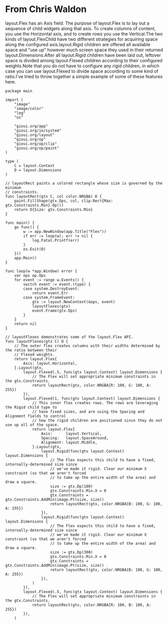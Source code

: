 # From Chris Waldon

layout.Flex has an Axis field. The purpose of layout.Flex is to lay out a sequence of child widgets along that axis. To create columns of content, you use the Horizontal axis, and to create rows you use the Vertical.The two kinds of layout.FlexChild have two different strategies for acquiring space along the configured axis.layout.Rigid children are offered all available space and "use up" however much screen space they used in their returned layout.Dimensions.After all layout.Rigid children have been laid out, leftover space is divided among layout.Flexed children according to their configured weights.Note that you do not have to configure any rigid children, in which case you can use layout.Flexed to divide space according to some kind of ratio.I've tried to throw together a simple example of some of these features here.

```
package main

import (
	"image"
	"image/color"
	"log"
	"os"

	"gioui.org/app"
	"gioui.org/io/system"
	"gioui.org/layout"
	"gioui.org/op"
	"gioui.org/op/clip"
	"gioui.org/op/paint"
)

type (
	C = layout.Context
	D = layout.Dimensions
)

// layoutRect paints a colored rectangle whose size is governed by the minimum
// constraints.
func layoutRect(gtx C, col color.NRGBA) D {
	paint.FillShape(gtx.Ops, col, clip.Rect{Max: gtx.Constraints.Min}.Op())
	return D{Size: gtx.Constraints.Min}
}

func main() {
	go func() {
		w := app.NewWindow(app.Title("Flex"))
		if err := loop(w); err != nil {
			log.Fatal.Printf(err)
		}
		os.Exit(0)
	}()
	app.Main()
}

func loop(w *app.Window) error {
	var ops op.Ops
	for event := range w.Events() {
		switch event := event.(type) {
		case system.DestroyEvent:
			return event.Err
		case system.FrameEvent:
			gtx := layout.NewContext(&ops, event)
			layoutFlexes(gtx)
			event.Frame(gtx.Ops)
		}
	}
	return nil
}

// layoutFlexes demonstrates some of the layout.Flex API.
func layoutFlexes(gtx C) D {
	// The outer flex creates columns with their widths determined by the ratio between their
	// Flexed weights.
	return layout.Flex{
		Axis: layout.Horizontal,
	}.Layout(gtx,
		layout.Flexed(.5, func(gtx layout.Context) layout.Dimensions {
			// The Flex will set appropriate minimum constraints in the gtx.Constraints.
			return layoutRect(gtx, color.NRGBA{R: 100, G: 100, A: 255})
		}),
		layout.Flexed(1, func(gtx layout.Context) layout.Dimensions {
			// This inner flex creates rows. The rows are leveraging the Rigid child type to
			// have fixed sizes, and are using the Spacing and Alignment fields to control
			// how the rigid children are positioned since they do not use up all of the space.
			return layout.Flex{
				Axis:      layout.Vertical,
				Spacing:   layout.SpaceAround,
				Alignment: layout.Middle,
			}.Layout(gtx,
				layout.Rigid(func(gtx layout.Context) layout.Dimensions {
					// The Flex expects this child to have a fixed, internally-determined size since
					// we've made it rigid. Clear our minimum X constraint (so that we aren't forced
					// to take up the entire width of the area) and draw a square.
					size := gtx.Dp(100)
					gtx.Constraints.Min.X = 0
					gtx.Constraints = gtx.Constraints.AddMin(image.Pt(size, size))
					return layoutRect(gtx, color.NRGBA{B: 100, G: 100, A: 255})
				}),
				layout.Rigid(func(gtx layout.Context) layout.Dimensions {
					// The Flex expects this child to have a fixed, internally-determined size since
					// we've made it rigid. Clear our minimum X constraint (so that we aren't forced
					// to take up the entire width of the area) and draw a square.
					size := gtx.Dp(300)
					gtx.Constraints.Min.X = 0
					gtx.Constraints = gtx.Constraints.AddMin(image.Pt(size, size))
					return layoutRect(gtx, color.NRGBA{B: 100, G: 100, A: 255})
				}),
			)
		}),
		layout.Flexed(.5, func(gtx layout.Context) layout.Dimensions {
			// The Flex will set appropriate minimum constraints in the gtx.Constraints.
			return layoutRect(gtx, color.NRGBA{R: 100, B: 100, A: 255})
		}),
	)
```
